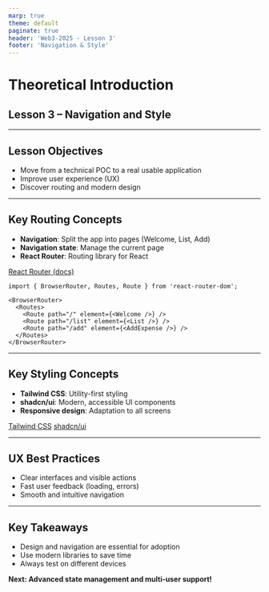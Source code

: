 ```yaml
---
marp: true
theme: default
paginate: true
header: 'Web3-2025 - Lesson 3'
footer: 'Navigation & Style'
---
```


# Theoretical Introduction
## Lesson 3 – Navigation and Style

---

## Lesson Objectives
- Move from a technical POC to a real usable application
- Improve user experience (UX)
- Discover routing and modern design

---

## Key Routing Concepts
- **Navigation**: Split the app into pages (Welcome, List, Add)
- **Navigation state**: Manage the current page
- **React Router**: Routing library for React

[React Router (docs)](https://reactrouter.com/)

```tsx
import { BrowserRouter, Routes, Route } from 'react-router-dom';

<BrowserRouter>
  <Routes>
    <Route path="/" element={<Welcome />} />
    <Route path="/list" element={<List />} />
    <Route path="/add" element={<AddExpense />} />
  </Routes>
</BrowserRouter>
```

---

## Key Styling Concepts
- **Tailwind CSS**: Utility-first styling
- **shadcn/ui**: Modern, accessible UI components
- **Responsive design**: Adaptation to all screens

[Tailwind CSS](https://tailwindcss.com/docs/styling-with-utility-classes)
[shadcn/ui](https://ui.shadcn.com/)

---

## UX Best Practices
- Clear interfaces and visible actions
- Fast user feedback (loading, errors)
- Smooth and intuitive navigation

---

## Key Takeaways
- Design and navigation are essential for adoption
- Use modern libraries to save time
- Always test on different devices

**Next: Advanced state management and multi-user support!**
